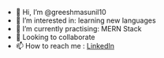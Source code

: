 - 👋 Hi, I’m @greeshmasunil10
- 👀 I’m interested in: learning new languages
- 🌱 I’m currently practising: MERN Stack
- 💞️ Looking to collaborate
- 📫 How to reach me : [LinkedIn](https://www.linkedin.com/in/greeshma-sunil/)

<!---
greeshmasunil10/greeshmasunil10 is a ✨ special ✨ repository because its `README.md` (this file) appears on your GitHub profile.
You can click the Preview link to take a look at your changes.
--->
